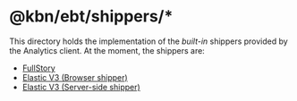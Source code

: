 # @kbn/ebt/shippers/*

This directory holds the implementation of the _built-in_ shippers provided by the Analytics client. At the moment, the shippers are:

* [FullStory](./fullstory/README.md)
* [Elastic V3 (Browser shipper)](./elastic_v3/browser/README.md)
* [Elastic V3 (Server-side shipper)](./elastic_v3/server/README.md)
